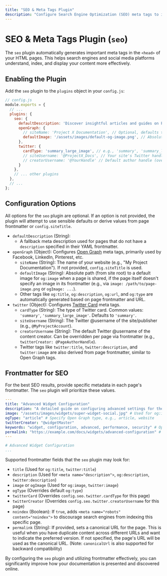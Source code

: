 ```yaml
---
title: "SEO & Meta Tags Plugin"
description: "Configure Search Engine Optimization (SEO) meta tags to improve your docmd site's discoverability."
---
```


# SEO & Meta Tags Plugin (`seo`)

The `seo` plugin automatically generates important meta tags in the `<head>` of your HTML pages. This helps search engines and social media platforms understand, index, and display your content more effectively.

## Enabling the Plugin

Add the `seo` plugin to the `plugins` object in your `config.js`:

```javascript
// config.js
module.exports = {
  // ...
  plugins: {
    seo: {
      defaultDescription: 'Discover insightful articles and guides on Project X. Your go-to resource for learning and development.',
      openGraph: {
        // siteName: 'Project X Documentation', // Optional, defaults to config.siteTitle
        defaultImage: '/assets/images/default-og-image.png', // Absolute path from site root
      },
      twitter: {
        cardType: 'summary_large_image', // e.g., 'summary', 'summary_large_image'
        // siteUsername: '@ProjectX_Docs', // Your site's Twitter handle
        // creatorUsername: '@YourHandle' // Default author handle (override in frontmatter)
      }
    },
    // ... other plugins
  },
  // ...
};
```

## Configuration Options

All options for the `seo` plugin are optional. If an option is not provided, the plugin will attempt to use sensible defaults or derive values from page frontmatter or `config.siteTitle`.

*   `defaultDescription` (String):
    *   A fallback meta description used for pages that do not have a `description` specified in their YAML frontmatter.
*   `openGraph` (Object): Configures [Open Graph](https://ogp.me/) meta tags, primarily used by Facebook, LinkedIn, Pinterest, etc.
    *   `siteName` (String): The name of your website (e.g., "My Project Documentation"). If not provided, `config.siteTitle` is used.
    *   `defaultImage` (String): Absolute path (from site root) to a default image for `og:image` when a page is shared, if the page itself doesn't specify an image in its frontmatter (e.g., via `image: /path/to/page-image.png` or `ogImage: ...`).
    *   Other tags like `og:title`, `og:description`, `og:url`, and `og:type` are automatically generated based on page frontmatter and URL.
*   `twitter` (Object): Configures [Twitter Card](https://developer.twitter.com/en/docs/twitter-for-websites/cards/overview/abouts-cards) meta tags.
    *   `cardType` (String): The type of Twitter card. Common values: `'summary'`, `'summary_large_image'`. Defaults to `'summary'`.
    *   `siteUsername` (String): The Twitter @username of the site/publisher (e.g., `@MyProjectAccount`).
    *   `creatorUsername` (String): The default Twitter @username of the content creator. Can be overridden per page via frontmatter (e.g., `twitterCreator: @PageAuthorHandle`).
    *   Twitter tags like `twitter:title`, `twitter:description`, and `twitter:image` are also derived from page frontmatter, similar to Open Graph tags.

## Frontmatter for SEO

For the best SEO results, provide specific metadata in each page's frontmatter. The `seo` plugin will prioritize these values.

```yaml
---
title: "Advanced Widget Configuration"
description: "A detailed guide on configuring advanced settings for the Super Widget, including performance tuning and security options."
image: "/assets/images/widgets/super-widget-social.jpg" # Used for og:image and twitter:image
ogType: "article" # Specify Open Graph type, e.g., article, website
twitterCreator: "@widgetMaster"
keywords: "widget, configuration, advanced, performance, security" # Optional, some argue keywords meta tag is less relevant now
permalink: "https://example.com/docs/widgets/advanced-configuration" # Canonical URL
---

# Advanced Widget Configuration
...
```
Supported frontmatter fields that the `seo` plugin may look for:
*   `title` (Used for `og:title`, `twitter:title`)
*   `description` (Used for `<meta name="description">`, `og:description`, `twitter:description`)
*   `image` or `ogImage` (Used for `og:image`, `twitter:image`)
*   `ogType` (Overrides default `og:type`)
*   `twitterCard` (Overrides `config.seo.twitter.cardType` for this page)
*   `twitterCreator` (Overrides `config.seo.twitter.creatorUsername` for this page)
*   `noindex` (Boolean): If `true`, adds `<meta name="robots" content="noindex">` to discourage search engines from indexing this specific page.
*   `permalink` (String): If provided, sets a canonical URL for the page. This is useful when you have duplicate content across different URLs and want to indicate the preferred version. If not specified, the page's URL will be used as the canonical URL. (Note: `canonicalUrl` is also supported for backward compatibility)

By configuring the `seo` plugin and utilizing frontmatter effectively, you can significantly improve how your documentation is presented and discovered online.